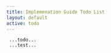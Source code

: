 ```yaml
---
title: Implemenation Guide Todo List
layout: default
active: todo
---
```


     ...todo...
     ...test...
